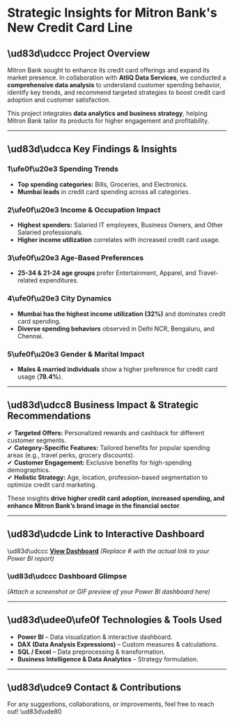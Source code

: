 # **Strategic Insights for Mitron Bank's New Credit Card Line**

## **\ud83d\udccc Project Overview**
Mitron Bank sought to enhance its credit card offerings and expand its market presence. In collaboration with **AtliQ Data Services**, we conducted a **comprehensive data analysis** to understand customer spending behavior, identify key trends, and recommend targeted strategies to boost credit card adoption and customer satisfaction.

This project integrates **data analytics and business strategy**, helping Mitron Bank tailor its products for higher engagement and profitability.

---

## **\ud83d\udcca Key Findings & Insights**

### **1\ufe0f\u20e3 Spending Trends**
- **Top spending categories:** Bills, Groceries, and Electronics.
- **Mumbai leads** in credit card spending across all categories.

### **2\ufe0f\u20e3 Income & Occupation Impact**
- **Highest spenders:** Salaried IT employees, Business Owners, and Other Salaried professionals.
- **Higher income utilization** correlates with increased credit card usage.

### **3\ufe0f\u20e3 Age-Based Preferences**
- **25-34 & 21-24 age groups** prefer Entertainment, Apparel, and Travel-related expenditures.

### **4\ufe0f\u20e3 City Dynamics**
- **Mumbai has the highest income utilization (32%)** and dominates credit card spending.
- **Diverse spending behaviors** observed in Delhi NCR, Bengaluru, and Chennai.

### **5\ufe0f\u20e3 Gender & Marital Impact**
- **Males & married individuals** show a higher preference for credit card usage (**78.4%**).

---

## **\ud83d\udcc8 Business Impact & Strategic Recommendations**
✔ **Targeted Offers:** Personalized rewards and cashback for different customer segments.  
✔ **Category-Specific Features:** Tailored benefits for popular spending areas (e.g., travel perks, grocery discounts).  
✔ **Customer Engagement:** Exclusive benefits for high-spending demographics.  
✔ **Holistic Strategy:** Age, location, profession-based segmentation to optimize credit card marketing.  

These insights **drive higher credit card adoption, increased spending, and enhance Mitron Bank’s brand image in the financial sector**.

---

## **\ud83d\udcde Link to Interactive Dashboard**
\ud83d\udccc **[View Dashboard](#)** *(Replace # with the actual link to your Power BI report)*

### **\ud83d\udccc Dashboard Glimpse**
*(Attach a screenshot or GIF preview of your Power BI dashboard here)*

---

## **\ud83d\udee0\ufe0f Technologies & Tools Used**
- **Power BI** – Data visualization & interactive dashboard.
- **DAX (Data Analysis Expressions)** – Custom measures & calculations.
- **SQL / Excel** – Data preprocessing & transformation.
- **Business Intelligence & Data Analytics** – Strategy formulation.

---

## **\ud83d\udce9 Contact & Contributions**
For any suggestions, collaborations, or improvements, feel free to reach out! \ud83d\ude80
